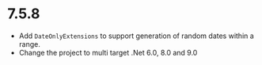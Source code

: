 # 7.5.8
* Add `DateOnlyExtensions` to support generation of random dates within a range.
* Change the project to multi target .Net 6.0, 8.0 and 9.0

